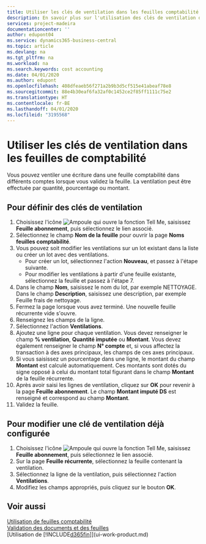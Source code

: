 ```yaml
---
title: Utiliser les clés de ventilation dans les feuilles comptabilité | Microsoft Docs
description: En savoir plus sur l'utilisation des clés de ventilation dans les feuilles.
services: project-madeira
documentationcenter: ''
author: edupont04
ms.service: dynamics365-business-central
ms.topic: article
ms.devlang: na
ms.tgt_pltfrm: na
ms.workload: na
ms.search.keywords: cost accounting
ms.date: 04/01/2020
ms.author: edupont
ms.openlocfilehash: 408dfeaeb56f271a2b9b3d5cf515e41abeaf78e8
ms.sourcegitcommit: 88e4b30eaf6fa32af0c1452ce2f85ff1111c75e2
ms.translationtype: HT
ms.contentlocale: fr-BE
ms.lasthandoff: 04/01/2020
ms.locfileid: "3195568"
---
```

# <a name="use-allocation-keys-in-general-journals"></a>Utiliser les clés de ventilation dans les feuilles de comptabilité
Vous pouvez ventiler une écriture dans une feuille comptabilité dans différents comptes lorsque vous validez la feuille. La ventilation peut être effectuée par quantité, pourcentage ou montant.

## <a name="to-set-up-allocation-keys"></a>Pour définir des clés de ventilation
1. Choisissez l'icône ![Ampoule qui ouvre la fonction Tell Me](media/ui-search/search_small.png "Dites-moi ce que vous voulez faire"), saisissez **Feuille abonnement**, puis sélectionnez le lien associé.
2. Sélectionnez le champ **Nom de la feuille** pour ouvrir la page **Noms feuilles comptabilité**.
3. Vous pouvez soit modifier les ventilations sur un lot existant dans la liste ou créer un lot avec des ventilations.
   * Pour créer un lot, sélectionnez l'action **Nouveau**, et passez à l'étape suivante.
   * Pour modifier les ventilations à partir d'une feuille existante, sélectionnez la feuille et passez à l'étape 7.    
4. Dans le champ **Nom**, saisissez le nom du lot, par exemple NETTOYAGE. Dans le champ **Description**, saisissez une description, par exemple Feuille frais de nettoyage.
5. Fermez la page lorsque vous avez terminé. Une nouvelle feuille récurrente vide s'ouvre.
6. Renseignez les champs de la ligne.
7. Sélectionnez l'action **Ventilations**.
8. Ajoutez une ligne pour chaque ventilation. Vous devez renseigner le champ **% ventilation**, **Quantité imputée** ou **Montant**. Vous devez également renseigner le champ **N° compte** et, si vous affectez la transaction à des axes principaux, les champs de ces axes principaux.
9. Si vous saisissez un pourcentage dans une ligne, le montant du champ **Montant** est calculé automatiquement. Ces montants sont dotés du signe opposé à celui du montant total figurant dans le champ **Montant** de la feuille récurrente.
10. Après avoir saisi les lignes de ventilation, cliquez sur **OK** pour revenir à la page **Feuille abonnement**. Le champ **Montant imputé DS** est renseigné et correspond au champ **Montant**.
11. Validez la feuille.

## <a name="to-change-an-allocation-key-that-has-already-been-set-up"></a>Pour modifier une clé de ventilation déjà configurée
1. Choisissez l'icône ![Ampoule qui ouvre la fonction Tell Me](media/ui-search/search_small.png "Dites-moi ce que vous voulez faire"), saisissez **Feuille abonnement**, puis sélectionnez le lien associé.
2. Sur la page **Feuille récurrente**, sélectionnez la feuille contenant la ventilation.
3. Sélectionnez la ligne de la ventilation, puis sélectionnez l'action **Ventilations**.
4. Modifiez les champs appropriés, puis cliquez sur le bouton **OK**.

## <a name="see-also"></a>Voir aussi
[Utilisation de feuilles comptabilité](ui-work-general-journals.md)  
[Validation des documents et des feuilles](ui-post-documents-journals.md)  
[Utilisation de [!INCLUDE[d365fin](includes/d365fin_md.md)]](ui-work-product.md)
